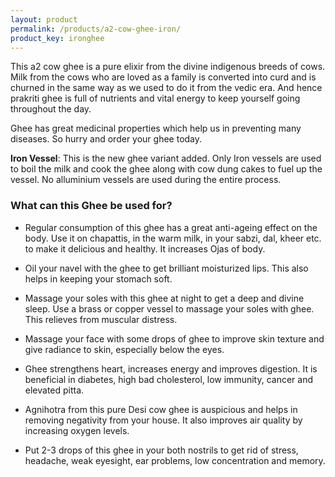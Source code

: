 ```yaml
---
layout: product
permalink: /products/a2-cow-ghee-iron/
product_key: ironghee
---
```


This a2 cow ghee is a pure elixir from the divine indigenous breeds of cows. Milk from the cows who are loved as a family is converted into curd and is churned in the same way as we used to do it from the vedic era. And hence prakriti ghee is full of nutrients and vital energy to keep yourself going throughout the day.

Ghee has great medicinal properties which help us in preventing many diseases. So hurry and order your ghee today.

**Iron Vessel**: This is the new ghee variant added. Only Iron vessels are used to boil the milk and cook the ghee along with cow dung cakes to fuel up the vessel. No alluminium vessels are used during the entire process.

### What can this Ghee be used for?

- Regular consumption of this ghee has a great anti-ageing effect on the body. Use it on chapattis, in the warm milk, in your sabzi, dal, kheer etc. to make it delicious and healthy. It increases Ojas of body.

- Oil your navel with the ghee to get brilliant moisturized lips. This also helps in keeping your stomach soft.

- Massage your soles with this ghee at night to get a deep and divine sleep. Use a brass or copper vessel to massage your soles with ghee. This relieves from muscular distress.

- Massage your face with some drops of ghee to improve skin texture and give radiance to skin, especially below the eyes.

- Ghee strengthens heart, increases energy and improves digestion. It is beneficial in diabetes, high bad cholesterol, low immunity, cancer and elevated pitta.

- Agnihotra from this pure Desi cow ghee is auspicious and helps in removing negativity from your house. It also improves air quality by increasing oxygen levels.

- Put 2-3 drops of this ghee in your both nostrils to get rid of stress, headache, weak eyesight, ear problems, low concentration and memory.
